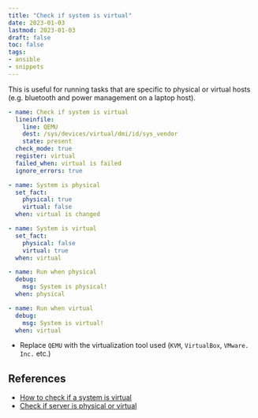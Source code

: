 ```yaml
---
title: "Check if system is virtual"
date: 2023-01-03
lastmod: 2023-01-03
draft: false
toc: false
tags:
- ansible
- snippets
---
```


This is useful for running tasks that are specific to physical or virtual hosts
(e.g. bluetooth and power management on a laptop host).

```yml
- name: Check if system is virtual
  lineinfile:
    line: QEMU
    dest: /sys/devices/virtual/dmi/id/sys_vendor
    state: present
  check_mode: true
  register: virtual
  failed_when: virtual is failed
  ignore_errors: true

- name: System is physical
  set_fact:
    physical: true
    virtual: false
  when: virtual is changed

- name: System is virtual
  set_fact:
    physical: false
    virtual: true
  when: virtual

- name: Run when physical
  debug:
    msg: System is physical!
  when: physical

- name: Run when virtual
  debug:
    msg: System is virtual!
  when: virtual
```

- Replace `QEMU` with the virtualization tool used (`KVM`, `VirtualBox`, `VMware. Inc.` etc.)

## References
- [How to check if a system is virtual](https://iranzo.io/blog/2021/05/10/how-to-check-if-a-system-is-virtual/)
- [Check if server is physical or virtual](https://www.golinuxcloud.com/check-if-server-is-physical-or-virtual/)
